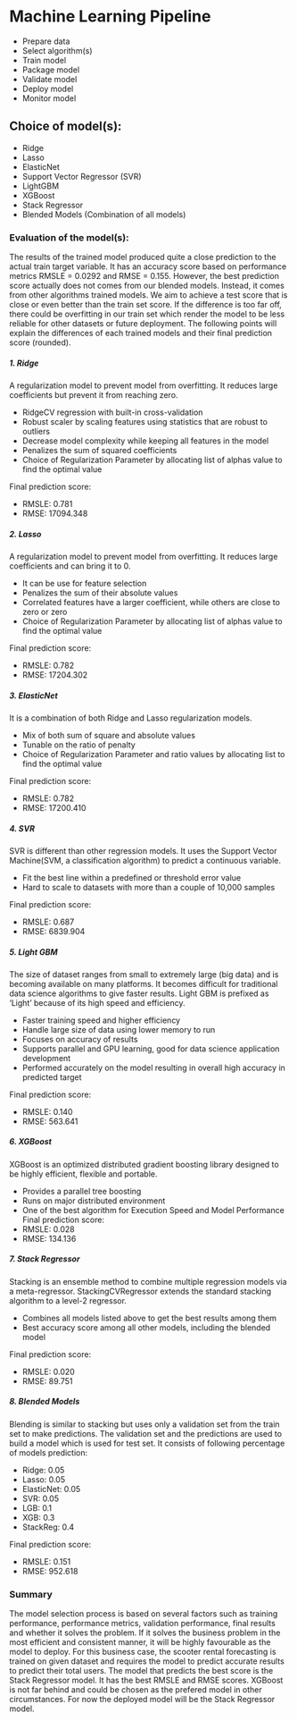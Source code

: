 # Machine Learning Pipeline
- Prepare data
- Select algorithm(s)
- Train model
- Package model
- Validate model
- Deploy model
- Monitor model

## Choice of model(s):
* Ridge
* Lasso
* ElasticNet
* Support Vector Regressor (SVR)
* LightGBM
* XGBoost
* Stack Regressor
* Blended Models (Combination of all models)

### Evaluation of the model(s):
The results of the trained model produced quite a close prediction to the actual train target variable. It has an accuracy score based on performance metrics RMSLE = 0.0292 and RMSE = 0.155. However, the best prediction score actually does not comes from our blended models. Instead, it comes from other algorithms trained models. We aim to achieve a test score that is close or even better than the train set score. If the difference is too far off, there could be overfitting in our train set which render the model to be less reliable for other datasets or future deployment. The following points will explain the differences of each trained models and their final prediction score (rounded).

##### 1. Ridge
A regularization model to prevent model from overfitting. It reduces large coefficients but prevent it from reaching zero.
- RidgeCV regression with built-in cross-validation
- Robust scaler by scaling features using statistics that are robust to outliers
- Decrease model complexity while keeping all features in the model
- Penalizes the sum of squared coefficients
- Choice of Regularization Parameter by allocating list of alphas value to find the optimal value

Final prediction score:
- RMSLE: 0.781
- RMSE: 17094.348

##### 2. Lasso
A regularization model to prevent model from overfitting. It reduces large coefficients and can bring it to 0.
- It can be use for feature selection
- Penalizes the sum of their absolute values
- Correlated features have a larger coefficient, while others are close to zero or zero
- Choice of Regularization Parameter by allocating list of alphas value to find the optimal value

Final prediction score:
- RMSLE: 0.782
- RMSE: 17204.302

##### 3. ElasticNet
It is a combination of both Ridge and Lasso regularization models.
- Mix of both sum of square and absolute values
- Tunable on the ratio of penalty
- Choice of Regularization Parameter and ratio values by allocating list to find the optimal value

Final prediction score:
- RMSLE: 0.782
- RMSE: 17200.410

##### 4. SVR
SVR is different than other regression models. It uses the Support Vector Machine(SVM, a classification algorithm) to predict a continuous variable. 
- Fit the best line within a predefined or threshold error value
- Hard to scale to datasets with more than a couple of 10,000 samples

Final prediction score:
- RMSLE: 0.687
- RMSE: 6839.904

##### 5. Light GBM
The size of dataset ranges from small to extremely large (big data) and is becoming available on many platforms. It becomes difficult for traditional data science algorithms to give faster results. Light GBM is prefixed as ‘Light’ because of its high speed and efficiency.
* Faster training speed and higher efficiency
* Handle large size of data using lower memory to run
* Focuses on accuracy of results
* Supports parallel and GPU learning, good for data science application development
* Performed accurately on the model resulting in overall high accuracy in predicted target

Final prediction score:
- RMSLE: 0.140
- RMSE: 563.641

##### 6. XGBoost
XGBoost is an optimized distributed gradient boosting library designed to be highly efficient, flexible and portable.
- Provides a parallel tree boosting
- Runs on major distributed environment 
- One of the best algorithm for Execution Speed and Model Performance
Final prediction score:
- RMSLE: 0.028
- RMSE: 134.136

##### 7. Stack Regressor
Stacking is an ensemble method to combine multiple regression models via a meta-regressor. StackingCVRegressor extends the standard stacking algorithm to a level-2 regressor.
* Combines all models listed above to get the best results among them
* Best accuracy score among all other models, including the blended model

Final prediction score:
- RMSLE: 0.020
- RMSE: 89.751

##### 8. Blended Models
Blending is similar to stacking but uses only a validation set from the train set to make predictions. The validation set and the predictions are used to build a model which is used for test set. It consists of following percentage of models prediction:
* Ridge: 0.05
* Lasso: 0.05
* ElasticNet: 0.05
* SVR: 0.05
* LGB: 0.1
* XGB: 0.3
* StackReg: 0.4

Final prediction score:
- RMSLE: 0.151
- RMSE: 952.618

### Summary
The model selection process is based on several factors such as training performance, performance metrics, validation performance, final results and whether it solves the problem. If it solves the business problem in the most efficient and consistent manner, it will be highly favourable as the model to deploy. 
For this business case, the scooter rental forecasting is trained on given dataset and requires the model to predict accurate results to predict their total users. The model that predicts the best score is the Stack Regressor model. It has the best RMSLE and RMSE scores. XGBoost is not far behind and could be chosen as the prefered model in other circumstances. For now the deployed model will be the Stack Regressor model. 